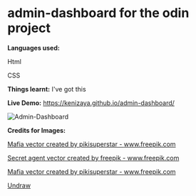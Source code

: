 # admin-dashboard for the odin project

**Languages used:**

Html

CSS



**Things learnt:** I've got this

**Live Demo:** https://kenizaya.github.io/admin-dashboard/

![Admin-Dashboard](https://user-images.githubusercontent.com/104677763/170400632-e29e85b8-9f33-4308-8102-63ece1627e54.png)


**Credits for Images:**

<a href="https://www.freepik.com/vectors/mafia">Mafia vector created by pikisuperstar - www.freepik.com</a>

<a href='https://www.freepik.com/vectors/secret-agent'>Secret agent vector created by freepik - www.freepik.com</a>

<a href='https://www.freepik.com/vectors/mafia'>Mafia vector created by pikisuperstar - www.freepik.com</a>

<a href="https://www.undraw.com/">Undraw</a>
